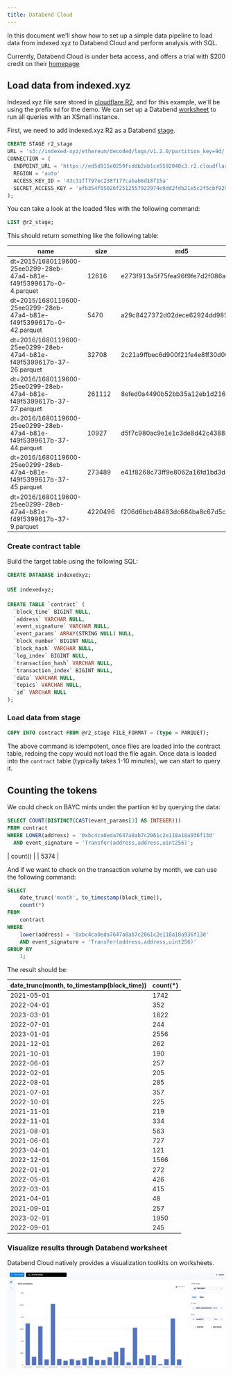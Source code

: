 ```yaml
---
title: Databend Cloud
---
```


In this document we'll show how to set up a simple data pipeline to load data from indexed.xyz to Databend Cloud and perform analysis with SQL.

Currently, Databend Cloud is under beta access, and offers a trial with $200 credit on their [homepage](https://app.databend.com/)

## Load data from indexed.xyz

Indexed.xyz file sare stored in [cloudflare R2](https://www.cloudflare.com/products/r2/), and for this example, we'll be using the prefix `9d` for the demo. We can set up a Databend [worksheet](https://docs.databend.com/using-databend-cloud/worksheet) to run all queries with an XSmall instance.

First, we need to add indexed.xyz R2 as a Databend [stage](https://docs.databend.com/sql/sql-commands/ddl/stage/).

```sql
CREATE STAGE r2_stage
URL = 's3://indexed-xyz/ethereum/decoded/logs/v1.2.0/partition_key=9d/'
CONNECTION = (
  ENDPOINT_URL = 'https://ed5d915e0259fcddb2ab1ce5592040c3.r2.cloudflarestorage.com/'
  REGION = 'auto'
  ACCESS_KEY_ID = '43c31ff797ec2387177cabab6d18f15a'
  SECRET_ACCESS_KEY = 'afb354f05026f2512557922974e9dd2fdb21e5c2f5cbf929b35f0645fb284cf7'
);
```

You can take a look at the loaded files with the following command:

```sql
LIST @r2_stage;
```

This should return something like the following table:

| name                                                                  | size    | md5                              | last_modified                 | creator |
| --------------------------------------------------------------------- | ------- | -------------------------------- | ----------------------------- | ------- |
| dt=2015/1680119600-25ee0299-28eb-47a4-b81e-f49f5399617b-0-4.parquet   | 12616   | e273f913a5f75fea96f9fe7d2f086a6f | 2023-04-07 02:02:21.717 +0000 | NULL    |
| dt=2015/1680119600-25ee0299-28eb-47a4-b81e-f49f5399617b-0-42.parquet  | 5470    | a29c8427372d02dece62924dd985ae51 | 2023-04-07 02:02:21.725 +0000 | NULL    |
| dt=2016/1680119600-25ee0299-28eb-47a4-b81e-f49f5399617b-37-26.parquet | 32708   | 2c21a9ffbec6d900f21fe4e8ff30d00f | 2023-04-07 02:02:22.131 +0000 | NULL    |
| dt=2016/1680119600-25ee0299-28eb-47a4-b81e-f49f5399617b-37-27.parquet | 261112  | 8efed0a4490b52bb35a12eb1d2162d18 | 2023-04-07 02:02:21.724 +0000 | NULL    |
| dt=2016/1680119600-25ee0299-28eb-47a4-b81e-f49f5399617b-37-44.parquet | 10927   | d5f7c980ac9e1e1c3de8d42c4388a7b1 | 2023-04-07 02:02:21.794 +0000 | NULL    |
| dt=2016/1680119600-25ee0299-28eb-47a4-b81e-f49f5399617b-37-45.parquet | 273489  | e41f8268c73ff9e8062a16fd1bd3d8bf | 2023-04-07 02:02:22.180 +0000 | NULL    |
| dt=2016/1680119600-25ee0299-28eb-47a4-b81e-f49f5399617b-37-9.parquet  | 4220496 | f206d6bcb48483dc684ba8c67d5c6733 | 2023-04-07 02:02:22.145 +0000 | NULL    |

### Create contract table

Build the target table using the following SQL:

```sql
CREATE DATABASE indexedxyz;

USE indexedxyz;

CREATE TABLE `contract` (
  `block_time` BIGINT NULL,
  `address` VARCHAR NULL,
  `event_signature` VARCHAR NULL,
  `event_params` ARRAY(STRING NULL) NULL,
  `block_number` BIGINT NULL,
  `block_hash` VARCHAR NULL,
  `log_index` BIGINT NULL,
  `transaction_hash` VARCHAR NULL,
  `transaction_index` BIGINT NULL,
  `data` VARCHAR NULL,
  `topics` VARCHAR NULL,
  `id` VARCHAR NULL
);
```

### Load data from stage

```sql
COPY INTO contract FROM @r2_stage FILE_FORMAT = (type = PARQUET);
```

The above command is idempotent, once files are loaded into the contract table, redoing the copy would not load the file again. Once data is loaded into the `contract` table (typically takes 1-10 minutes), we can start to query it.

## Counting the tokens

We could check on BAYC mints under the partiion `9d` by querying the data:

```sql
SELECT COUNT(DISTINCT(CAST(event_params[3] AS INTEGER)))
FROM contract
WHERE LOWER(address) = '0xbc4ca0eda7647a8ab7c2061c2e118a18a936f13d'
  AND event_signature = 'Transfer(address,address,uint256)';

```

| count() |
| 5374 |

And if we want to check on the transaction volume by month, we can use the following command:

```sql
SELECT
    date_trunc('month', to_timestamp(block_time)),
    count(*)
FROM
    contract
WHERE
    lower(address) = '0xbc4ca0eda7647a8ab7c2061c2e118a18a936f13d'
    AND event_signature = 'Transfer(address,address,uint256)'
GROUP BY
    1;
```

The result should be:

| date_trunc(month, to_timestamp(block_time)) | count(\*) |
| ------------------------------------------- | --------- |
| 2021-05-01                                  | 1742      |
| 2022-04-01                                  | 352       |
| 2023-03-01                                  | 1622      |
| 2022-07-01                                  | 244       |
| 2023-01-01                                  | 2556      |
| 2021-12-01                                  | 262       |
| 2021-10-01                                  | 190       |
| 2022-06-01                                  | 257       |
| 2022-02-01                                  | 205       |
| 2022-08-01                                  | 285       |
| 2021-07-01                                  | 357       |
| 2022-10-01                                  | 225       |
| 2021-11-01                                  | 219       |
| 2022-11-01                                  | 334       |
| 2021-08-01                                  | 563       |
| 2021-06-01                                  | 727       |
| 2023-04-01                                  | 121       |
| 2022-12-01                                  | 1566      |
| 2022-01-01                                  | 272       |
| 2022-05-01                                  | 426       |
| 2022-03-01                                  | 415       |
| 2021-04-01                                  | 48        |
| 2021-09-01                                  | 257       |
| 2023-02-01                                  | 1950      |
| 2022-09-01                                  | 245       |

### Visualize results through Databend worksheet

Databend Cloud natively provides a visualization toolkits on worksheets.

![Databend](./imgs/goldsky_databend.png 'databend worksheet')
